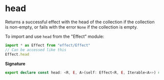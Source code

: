 # head

Returns a successful effect with the head of the collection if the collection
is non-empty, or fails with the error `None` if the collection is empty.

To import and use `head` from the "Effect" module:

```ts
import * as Effect from "effect/Effect"
// Can be accessed like this
Effect.head
```

**Signature**

```ts
export declare const head: <R, E, A>(self: Effect<R, E, Iterable<A>>) => Effect<R, Cause.NoSuchElementException | E, A>
```
